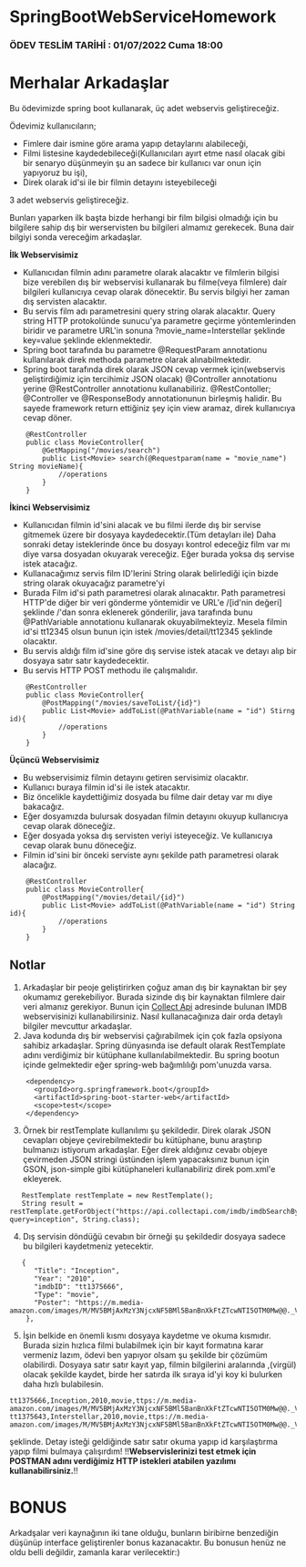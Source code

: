 # SpringBootWebServiceHomework
### ÖDEV TESLİM TARİHİ : 01/07/2022 Cuma 18:00

# Merhalar Arkadaşlar
Bu ödevimizde spring boot kullanarak, üç adet webservis geliştireceğiz. 

Ödevimiz kullanıcıların;
* Fimlere dair ismine göre arama yapıp detaylarını alabileceği, 
* Filmi listesine kaydedebileceği(Kullanıcıları ayırt etme nasıl olacak gibi bir senaryo düşünmeyin şu an sadece bir kullanıcı var onun için yapıyoruz bu işi),
* Direk olarak id'si ile bir filmin detayını isteyebileceği

3 adet webservis geliştireceğiz.

Bunları yaparken ilk başta bizde herhangi bir film bilgisi olmadığı için bu bilgilere sahip dış bir werservisten bu bilgileri almamız gerekecek. Buna dair bilgiyi sonda vereceğim arkadaşlar. 

**İlk Webservisimiz**

* Kullanıcıdan filmin adını parametre olarak alacaktır ve filmlerin bilgisi bize verebilen dış bir webservisi kullanarak bu filme(veya filmlere) dair bilgileri kullanıcıya cevap olarak dönecektir. Bu servis bilgiyi her zaman dış servisten alacaktır.
* Bu servis film adı parametresini query string olarak alacaktır. Query string HTTP protokolünde sunucu'ya parametre geçirme yöntemlerinden biridir ve parametre URL'in sonuna ?movie_name=Interstellar şeklinde key=value şeklinde eklenmektedir.
* Spring boot tarafında bu parametre @RequestParam annotationu kullanılarak direk methoda parametre olarak alınabilmektedir.
* Spring boot tarafında direk olarak JSON cevap vermek için(webservis geliştirdiğimiz için tercihimiz JSON olacak) @Controller annotationu yerine @RestController annotationu kullanabiliriz. @RestContoller; @Controller ve @ResponseBody annotationunun birleşmiş halidir. Bu sayede framework return ettiğiniz şey için view aramaz, direk kullanıcıya cevap döner.
```
    @RestController
    public class MovieController{
        @GetMapping("/movies/search")
        public List<Movie> search(@Requestparam(name = "movie_name") String movieName){
            //operations
        }
    }
```    

**İkinci Webservisimiz**
* Kullanıcıdan filmin id'sini alacak ve bu filmi ilerde dış bir servise gitmemek üzere bir dosyaya kaydedecektir.(Tüm detayları ile) Daha sonraki detay isteklerinde önce bu dosyayı kontrol edeceğiz film var mı diye varsa dosyadan okuyarak vereceğiz. Eğer burada yoksa dış servise istek atacağız.
* Kullanacağımız servis film ID'lerini String olarak belirlediği için bizde string olarak okuyacağız parametre'yi
* Burada Film id'si path parametresi olarak alınacaktır. Path parametresi HTTP'de diğer bir veri gönderme yöntemidir ve URL'e /[id'nin değeri] şeklinde /'dan sonra eklenerek gönderilir, java tarafında bunu @PathVariable annotationu kullanarak okuyabilmekteyiz. Mesela filmin id'si tt12345 olsun bunun için istek /movies/detail/tt12345 şeklinde olacaktır.
* Bu servis aldığı film id'sine göre dış servise istek atacak ve detayı alıp bir dosyaya satır satır kaydedecektir.
* Bu servis HTTP POST methodu ile çalışmalıdır.
```
    @RestController
    public class MovieController{
        @PostMapping("/movies/saveToList/{id}")
        public List<Movie> addToList(@PathVariable(name = "id") Stirng id){
            //operations
        }
    }
```    
    
**Üçüncü Webservisimiz**
* Bu webservisimiz filmin detayını getiren servisimiz olacaktır. 
* Kullanıcı buraya filmin id'si ile istek atacaktır. 
* Biz öncelikle kaydettiğimiz dosyada bu filme dair detay var mı diye bakacağız. 
* Eğer dosyamızda bulursak dosyadan filmin detayını okuyup kullanıcıya cevap olarak döneceğiz.
* Eğer dosyada yoksa dış servisten veriyi isteyeceğiz. Ve kullanıcıya cevap olarak bunu döneceğiz.
* Filmin id'sini bir önceki serviste aynı şekilde path parametresi olarak alacağız.
```
    @RestController
    public class MovieController{
        @PostMapping("/movies/detail/{id}")
        public List<Movie> addToList(@PathVariable(name = "id") String id){
            //operations
        }
    }
```    
    
## Notlar

1. Arkadaşlar bir peoje geliştirirken çoğuz aman dış bir kaynaktan bir şey okumamız gerekebiliyor. Burada sizinde dış bir kaynaktan filmlere dair veri almanız gerekiyor. Bunun için [Collect Api](https://collectapi.com/api/imdb/imdb-api) adresinde bulunan IMDB webservisinizi kullanabilirsiniz. Nasıl kullanacağınıza dair orda detaylı bilgiler mevcuttur arkadaşlar.
2. Java kodunda dış bir webservisi çağırabilmek için çok fazla opsiyona sahibiz arkadaşlar. Spring dünyasında ise default olarak RestTemplate adını verdiğimiz bir kütüphane kullanılabilmektedir. Bu spring bootun içinde gelmektedir eğer spring-web bağımlılığı pom'unuzda varsa.
```
    <dependency>
      <groupId>org.springframework.boot</groupId>
      <artifactId>spring-boot-starter-web</artifactId>
      <scope>test</scope>
    </dependency>
```    
3. Örnek bir restTemplate kullanılımı şu şekildedir. Direk olarak JSON cevapları objeye çevirebilmektedir bu kütüphane, bunu araştırıp bulmanızı istiyorum arkadaşlar. Eğer direk aldığınız cevabı objeye çevirmeden JSON stringi üstünden işlem yapacaksınız bunun için GSON, json-simple gibi kütüphaneleri kullanabiliriz direk pom.xml'e ekleyerek.
```
   RestTemplate restTemplate = new RestTemplate();
   String result = restTemplate.getForObject("https://api.collectapi.com/imdb/imdbSearchByName?query=inception", String.class);
```   
4. Dış servisin döndüğü cevabın bir örneği şu şekildedir dosyaya sadece bu bilgileri kaydetmeniz yetecektir.
```
   {
      "Title": "Inception",
      "Year": "2010",
      "imdbID": "tt1375666",
      "Type": "movie",
      "Poster": "https://m.media-amazon.com/images/M/MV5BMjAxMzY3NjcxNF5BMl5BanBnXkFtZTcwNTI5OTM0Mw@@._V1_SX300.jpg"
    },
```    
5. İşin belkide en önemli kısmı dosyaya kaydetme ve okuma kısmıdır. Burada sizin hızlıca filmi bulabilmek için bir kayıt formatına karar vermeniz lazım, ödevi ben yapıyor olsam şu şekilde bir çözümüm olabilirdi. Dosyaya satır satır kayıt yap, filmin bilgilerini aralarında ,(virgül) olacak şekilde kaydet, birde her satırda ilk sıraya id'yi koy ki bulurken daha hızlı bulabilesin.

```
tt1375666,Inception,2010,movie,ttps://m.media-amazon.com/images/M/MV5BMjAxMzY3NjcxNF5BMl5BanBnXkFtZTcwNTI5OTM0Mw@@._V1_SX300.jpg
tt1375643,Interstellar,2010,movie,ttps://m.media-amazon.com/images/M/MV5BMjAxMzY3NjcxNF5BMl5BanBnXkFtZTcwNTI5OTM0Mw@@._V1_SX301.jpg
```

şeklinde. Detay isteği geldiğinde satır satır okuma yapıp id karşılaştırma yapıp filmi bulmaya çalışırdım!
!!**Webservislerinizi test etmek için POSTMAN adını verdiğimiz HTTP istekleri atabilen yazılımı kullanabilirsiniz.**!!

# BONUS
Arkadşalar veri kaynağının iki tane olduğu, bunların biribirne benzediğin düşünüp interface geliştirenler bonus kazanacaktır. Bu bonusun henüz ne oldu belli değildir, zamanla karar verilecektir:)

